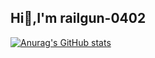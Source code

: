 ## Hi👋,I'm railgun-0402

[![Anurag's GitHub stats](https://github-readme-stats.vercel.app/api?username=railgun-0402&show_icons=true&theme=merko)](https://github.com/anuraghazra/github-readme-stats)

